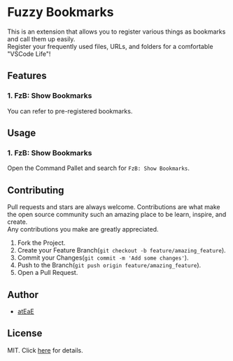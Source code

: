 # Fuzzy Bookmarks

This is an extension that allows you to register various things as bookmarks and call them up easily.  
Register your frequently used files, URLs, and folders for a comfortable "VSCode Life"!

## Features
### 1. FzB: Show Bookmarks
You can refer to pre-registered bookmarks.
## Usage
### 1. FzB: Show Bookmarks
Open the Command Pallet and search for `FzB: Show Bookmarks`.

## Contributing
Pull requests and stars are always welcome.
Contributions are what make the open source community such an amazing place to be learn, inspire, and create.   
Any contributions you make are greatly appreciated.

1. Fork the Project.
2. Create your Feature Branch(`git checkout -b feature/amazing_feature`).
3. Commit your Changes(`git commit -m 'Add some changes'`).
4. Push to the Branch(`git push origin feature/amazing_feature`).
5. Open a Pull Request.
  
## Author
- [atEaE](https://github.com/atEaE)

## License
MIT. Click [here](./LICENSE) for details.